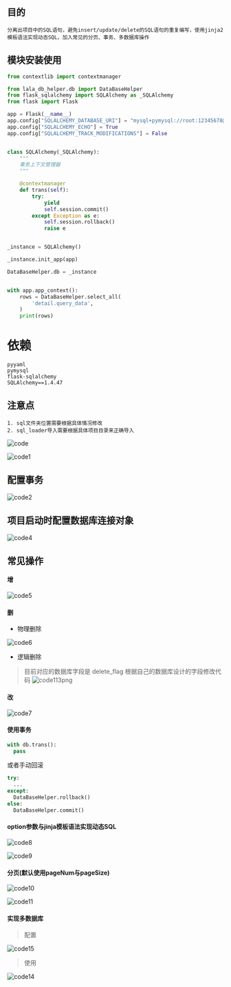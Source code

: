 
## 目的

```text
分离出项目中的SQL语句，避免insert/update/delete的SQL语句的重复编写，使用jinja2模板语法实现动态SQL，加入常见的分页、事务、多数据库操作
```

## 模块安装使用
```python
from contextlib import contextmanager

from lala_db_helper.db import DataBaseHelper
from flask_sqlalchemy import SQLAlchemy as _SQLAlchemy
from flask import Flask

app = Flask(__name__)
app.config["SQLALCHEMY_DATABASE_URI"] = "mysql+pymysql://root:12345678@127.0.0.1:3306/smart_lab"
app.config["SQLALCHEMY_ECHO"] = True
app.config["SQLALCHEMY_TRACK_MODIFICATIONS"] = False


class SQLAlchemy(_SQLAlchemy):
    """
    事务上下文管理器
    """

    @contextmanager
    def trans(self):
        try:
            yield
            self.session.commit()
        except Exception as e:
            self.session.rollback()
            raise e


_instance = SQLAlchemy()

_instance.init_app(app)

DataBaseHelper.db = _instance


with app.app_context():
    rows = DataBaseHelper.select_all(
        'detail.query_data',
    )
    print(rows)
```

# 依赖
```
pyyaml
pymysql
flask-sqlalchemy
SQLAlchemy==1.4.47
```

## 注意点

```
1. sql文件夹位置需要根据具体情况修改
2. sql_loader导入需要根据具体项目目录来正确导入
```

![code](https://user-images.githubusercontent.com/30903265/225914280-d7ea7c77-47cf-4169-9dc3-8829c6e23af3.png)


![code1](https://user-images.githubusercontent.com/30903265/225914308-d77e28a9-0675-4bec-83f7-4794cab50012.png)

## 配置事务

![code2](https://user-images.githubusercontent.com/30903265/225914444-6645fc00-4896-45d2-af0f-ad91062d588e.png)

## 项目启动时配置数据库连接对象

![code4](https://user-images.githubusercontent.com/30903265/225914605-884d9ef1-1d49-4c30-877d-1213676cbd15.png)

## 常见操作

#### 增

![code5](https://user-images.githubusercontent.com/30903265/225914763-c622b1a9-2f4a-4140-9d96-17089f1f7264.png)

#### 删

- 物理删除

![code6](https://user-images.githubusercontent.com/30903265/225914843-26ca1e70-7474-4db5-a066-d454b228978f.png)

- 逻辑删除
> 目前对应的数据库字段是 delete_flag 根据自己的数据库设计的字段修改代码
![code113png](https://user-images.githubusercontent.com/30903265/225915023-5754e83d-2ec7-4d44-b486-13956bd990bd.png)

#### 改

![code7](https://user-images.githubusercontent.com/30903265/225915092-bb702fde-85bc-4e09-99d2-3c53a796caec.png)

#### 使用事务

```python
with db.trans():
  pass
```

或者手动回滚

```python
try:
  ...
except:
  DataBaseHelper.rollback()
else:
  DataBaseHelper.commit()
```

#### option参数与jinja模板语法实现动态SQL

![code8](https://user-images.githubusercontent.com/30903265/225915711-f2fd7942-e1f3-452e-ac2d-46ce8872a826.png)

![code9](https://user-images.githubusercontent.com/30903265/225915732-16b8b995-92e2-4146-9d38-ed30afc176e1.png)

#### 分页(默认使用pageNum与pageSize)

![code10](https://user-images.githubusercontent.com/30903265/225915894-700e900b-6701-415a-9a24-8534ef583134.png)

![code11](https://user-images.githubusercontent.com/30903265/225915934-09314a7d-8174-4563-80c7-c30583f4bfe4.png)

#### 实现多数据库

> 配置

![code15](https://user-images.githubusercontent.com/30903265/225916066-ff1c98ae-cdf4-477e-9a65-46807ca0f4d9.png)

> 使用

![code14](https://user-images.githubusercontent.com/30903265/225916162-458771d0-7237-4b34-915b-15734c741bcd.png)


